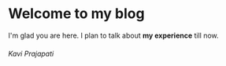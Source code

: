 # Welcome to my blog

I'm glad you are here. I plan to talk about **my experience** till now.

###### Kavi Prajapati
